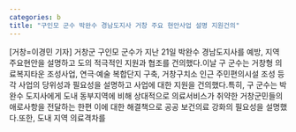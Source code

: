 ```yaml
---
categories: b
title: "구인모 군수 박완수 경남도지사 거창 주요 현안사업 설명 지원건의"
---
```

[거창=이경민 기자] 거창군 구인모 군수가 지난 21일 박완수 경남도지사를 예방, 지역 주요현안을 설명하고 도의 적극적인 지원과 협조를 건의했다.이날 구 군수는 거창형 의료복지타운 조성사업, 연극·예술 복합단지 구축, 거창구치소 인근 주민편의시설 조성 등 각 사업의 당위성과 필요성을 설명하고 사업에 대한 지원을 건의했다.특히, 구 군수는 박완수 도지사에게 도내 동부지역에 비해 상대적으로 의료서비스가 취약한 거창군민들의 애로사항을 전달하는 한편 이에 대한 해결책으로 공공 보건의료 강화의 필요성을 설명했다.또한, 도내 지역 의료격차를